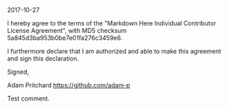 2017-10-27

I hereby agree to the terms of the "Markdown Here Individual Contributor License Agreement", with MD5 checksum 5a845d3ba953b0be7e01fa276c3459e6.

I furthermore declare that I am authorized and able to make this agreement and sign this declaration.

Signed,

Adam Pritchard https://github.com/adam-p

Test comment.
